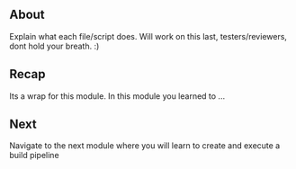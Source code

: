 ## About
Explain what each file/script does.
Will work on this last, testers/reviewers, dont hold your breath.  :)


## Recap
Its a wrap for this module.  In this module you learned to ...

## Next
Navigate to the next module where you will learn to create and execute a build pipeline



